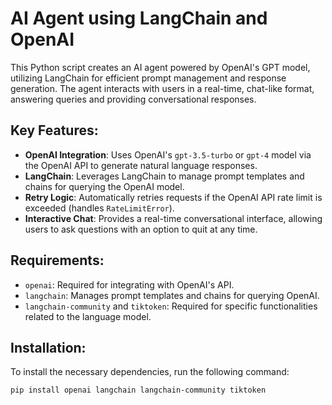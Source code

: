 # AI Agent using LangChain and OpenAI

This Python script creates an AI agent powered by OpenAI's GPT model, utilizing LangChain for efficient prompt management and response generation. The agent interacts with users in a real-time, chat-like format, answering queries and providing conversational responses.

## Key Features:

- **OpenAI Integration**: Uses OpenAI's `gpt-3.5-turbo` or `gpt-4` model via the OpenAI API to generate natural language responses.
- **LangChain**: Leverages LangChain to manage prompt templates and chains for querying the OpenAI model.
- **Retry Logic**: Automatically retries requests if the OpenAI API rate limit is exceeded (handles `RateLimitError`).
- **Interactive Chat**: Provides a real-time conversational interface, allowing users to ask questions with an option to quit at any time.

## Requirements:

- `openai`: Required for integrating with OpenAI's API.
- `langchain`: Manages prompt templates and chains for querying OpenAI.
- `langchain-community` and `tiktoken`: Required for specific functionalities related to the language model.

## Installation:

To install the necessary dependencies, run the following command:

```bash
pip install openai langchain langchain-community tiktoken
